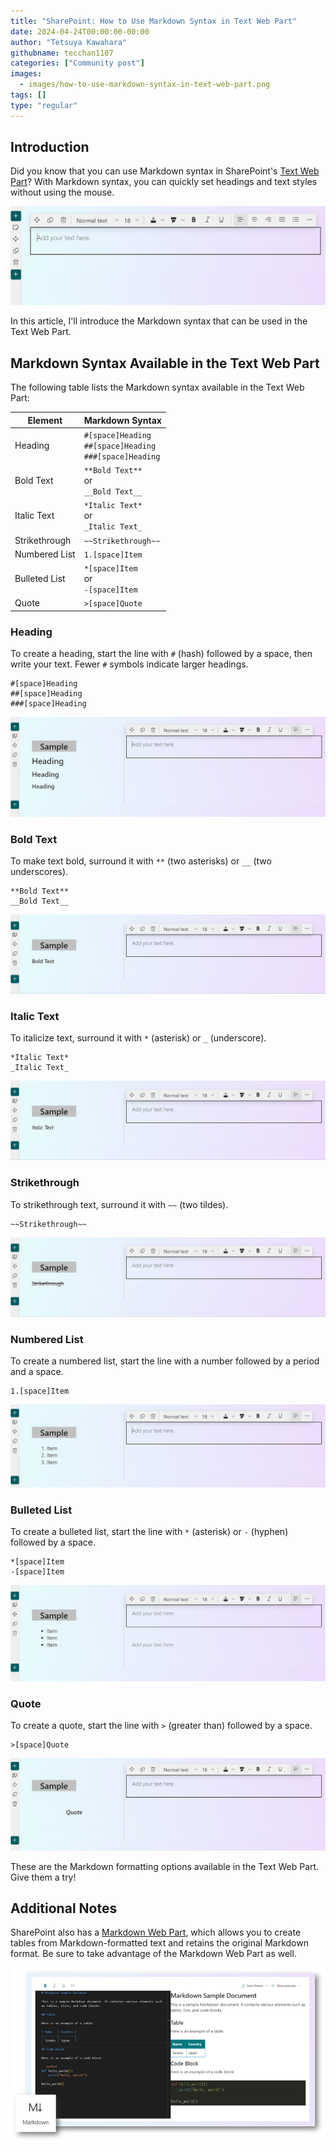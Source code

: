 ```yaml
---
title: "SharePoint: How to Use Markdown Syntax in Text Web Part"
date: 2024-04-24T00:00:00-00:00
author: "Tetsuya Kawahara"
githubname: tecchan1107
categories: ["Community post"]
images:
  - images/how-to-use-markdown-syntax-in-text-web-part.png
tags: []
type: "regular"
---
```


## Introduction

Did you know that you can use Markdown syntax in SharePoint's [Text Web Part](https://support.microsoft.com/office/add-text-tables-and-images-to-your-page-with-the-text-web-part-729c0aa1-bc0d-41e3-9cde-c60533f2c801)? With Markdown syntax, you can quickly set headings and text styles without using the mouse.

![Sample of using markdown syntax in a Text Web Part](./images/sample.gif)

In this article, I'll introduce the Markdown syntax that can be used in the Text Web Part.

## Markdown Syntax Available in the Text Web Part

The following table lists the Markdown syntax available in the Text Web Part:

|Element|Markdown Syntax|
|---|---|
|Heading|`#[space]Heading`<br />`##[space]Heading`<br />`###[space]Heading`|
|Bold Text|`**Bold Text**`<br />or<br />`__Bold Text__`|
|Italic Text|`*Italic Text*`<br />or<br />`_Italic Text_`|
|Strikethrough|`~~Strikethrough~~`|
|Numbered List|`1.[space]Item`|
|Bulleted List|`*[space]Item`<br />or<br />`-[space]Item`|
|Quote|`>[space]Quote`|

### Heading

To create a heading, start the line with `#` (hash) followed by a space, then write your text. Fewer `#` symbols indicate larger headings.

```
#[space]Heading
##[space]Heading
###[space]Heading
```

![Using markdown syntax, demonstrate how to set a heading in a Text Web Part](./images/heading.gif)

### Bold Text

To make text bold, surround it with `**` (two asterisks) or `__` (two underscores).

```
**Bold Text**
__Bold Text__
```

![Using markdown syntax, demonstrate how to set a bold text in a Text Web Part](./images/bold-text.gif)

### Italic Text

To italicize text, surround it with `*` (asterisk) or `_` (underscore).

```
*Italic Text*
_Italic Text_
```

![Using markdown syntax, demonstrate how to set a italic text in a Text Web Part](./images/italic-text.gif)

### Strikethrough

To strikethrough text, surround it with `~~` (two tildes).

```
~~Strikethrough~~
```

![Using markdown syntax, demonstrate how to set a strikethrough in a Text Web Part](./images/strikethrough.gif)

### Numbered List

To create a numbered list, start the line with a number followed by a period and a space.

```
1.[space]Item
```

![Using markdown syntax, demonstrate how to set a numbered list in a Text Web Part](./images/numbered-list.gif)

### Bulleted List

To create a bulleted list, start the line with `*` (asterisk) or `-` (hyphen) followed by a space.

```
*[space]Item
-[space]Item
```

![Using markdown syntax, demonstrate how to set a bulleted list in a Text Web Part](./images/bulleted-list.gif)

### Quote

To create a quote, start the line with `>` (greater than) followed by a space.

```
>[space]Quote
```

![Using markdown syntax, demonstrate how to set a quote list in a Text Web Part](./images/quote.gif)

These are the Markdown formatting options available in the Text Web Part. Give them a try!

## Additional Notes

SharePoint also has a [Markdown Web Part](https://support.microsoft.com/office/use-the-markdown-web-part-6d73c06d-2877-4bc9-988b-f2896016c50b), which allows you to create tables from Markdown-formatted text and retains the original Markdown format. Be sure to take advantage of the Markdown Web Part as well.

![Markdown web part](./images/markdown-web-part.png)
